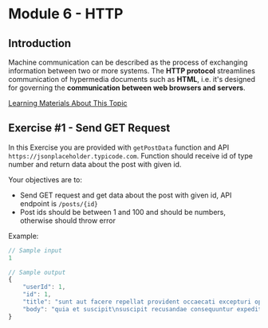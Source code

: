 # Module 6 - HTTP

## Introduction

Machine communication can be described as the process of exchanging information between two or more systems. The **HTTP protocol** streamlines communication of hypermedia documents such as **HTML**, i.e. it's designed for governing the **communication between web browsers and servers**.

[Learning Materials About This Topic](https://www.notion.so/mkit/HTTP-9398181e010841529abd2ba6ba51657d)

## Exercise #1 - Send GET Request

In this Exercise you are provided with `getPostData` function and API `https://jsonplaceholder.typicode.com`. Function should receive id of type number and return data about the post with given id.

Your objectives are to:

- Send GET request and get data about the post with given id, API endpoint is `/posts/{id}`
- Post ids should be between 1 and 100 and should be numbers, otherwise should throw error

Example:

```js
// Sample input
1

// Sample output
{
    "userId": 1,
    "id": 1,
    "title": "sunt aut facere repellat provident occaecati excepturi optio reprehenderit",
    "body": "quia et suscipit\nsuscipit recusandae consequuntur expedita et cum\nreprehenderit molestiae ut ut quas totam\nnostrum rerum est autem sunt rem eveniet architecto"
}
```